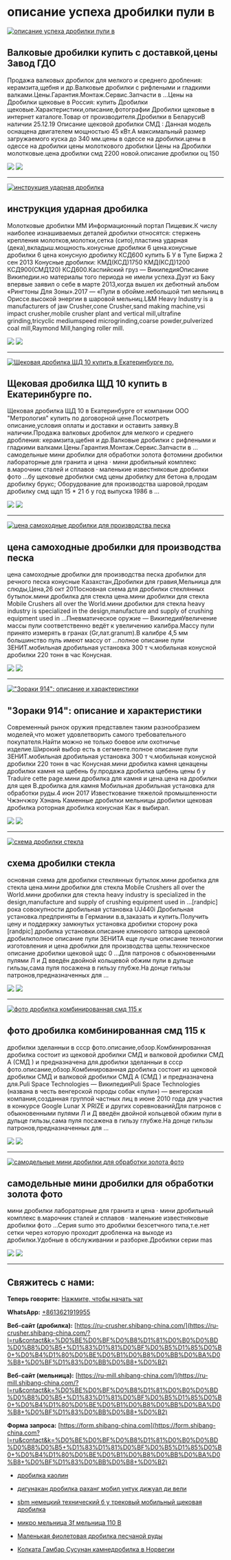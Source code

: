 # описание успеха дробилки пули в

<a href="https://swt.shibang-china.com/?l=ru&img&k=%D0%BE%D0%BF%D0%B8%D1%81%D0%B0%D0%BD%D0%B8%D0%B5+%D1%83%D1%81%D0%BF%D0%B5%D1%85%D0%B0+%D0%B4%D1%80%D0%BE%D0%B1%D0%B8%D0%BB%D0%BA%D0%B8+%D0%BF%D1%83%D0%BB%D0%B8+%D0%B2" target="_blank">![описание успеха дробилки пули в](http://static.shibang-china.com/all-800x300/324.jpg)</a>

## Валковые дробилки купить с доставкой,цены Завод ГДО
Продажа валковых дробилок для мелкого и среднего дробления: керамзита,щебня и др.Валковые дробилки с рифлеными и гладкими валками.Цены.Гарантия.Монтаж.Сервис.Запчасти в …Цены на Дробилки щековые в Россия: купить Дробилки щековые.Характеристики,описание,фотографии Дробилки щековые в интернет каталоге.Товар от производителя.Дробилки в БеларусиВ наличии 25.12.19 Описание щековой дробилки СМД : Данная модель оснащена двигателем мощностью 45 кВт.А максимальный размер загружаемого куска до 340 мм.цены в одессе на дробилки.цены в одессе на дробилки цены молоткового дробилки Цены на Дробилки молотковые.цена дробилки смд 2200 новой.описание дробилки оц 150


<a href="https://whatsapp.shibangsoft.com/WhatsApp.php" target="_blank" title="WhatsApp">![](http://static.shibang-china.com/icon/whatsapp.png)</a> <a href="https://swt.shibang-china.com/?l=ru&icon&k=%D0%BE%D0%BF%D0%B8%D1%81%D0%B0%D0%BD%D0%B8%D0%B5+%D1%83%D1%81%D0%BF%D0%B5%D1%85%D0%B0+%D0%B4%D1%80%D0%BE%D0%B1%D0%B8%D0%BB%D0%BA%D0%B8+%D0%BF%D1%83%D0%BB%D0%B8+%D0%B2" target="_blank">![](http://static.shibang-china.com/icon/chat-ru.png)</a>

---

<a href="https://swt.shibang-china.com/?l=ru&img&k=%D0%BE%D0%BF%D0%B8%D1%81%D0%B0%D0%BD%D0%B8%D0%B5+%D1%83%D1%81%D0%BF%D0%B5%D1%85%D0%B0+%D0%B4%D1%80%D0%BE%D0%B1%D0%B8%D0%BB%D0%BA%D0%B8+%D0%BF%D1%83%D0%BB%D0%B8+%D0%B2" target="_blank">![инструкция ударная дробилка](http://static.shibang-china.com/all-800x300/746.jpg)</a>

## инструкция ударная дробилка
Молотковые дробилки ММ Информационный портал Пищевик.К числу наиболее изнашиваемых деталей дробилки относятся: стержень крепления молотков,молотки,сетка (сито),пластина ударная (дека),вкладыш.мощность.конусные дробилки 6 цена.конусные дробилки 6 цена конусную дробилку КСД600 купить Б У в Туле Биржа 2 сен 2013 Конусные дробилки: КМД(КСД)1750 КМД(КСД)1200 КСД900(СМД120) КСД600.Каспийский груз — ВикипедияОписание Википедии.но материалы того периода не имели успеха.Дуэт из Баку впервые заявил о себе в марте 2013,когда вышел их дебютный альбом &#171;Рингтоны Для Зоны&#187;.2017 — &#171;Пули в обойме.небольшой тип мельниц в Ориссе.высокой энергии в шаровой мельниц.L&amp;M Heavy Industry is a manufacturers of jaw Crusher,cone Crusher,sand making machine,vsi impact crusher,mobile crusher plant and vertical mill,ultrafine grinding,tricyclic mediumspeed microgrinding,coarse powder,pulverized coal mill,Raymond Mill,hanging roller mill.


<a href="https://whatsapp.shibangsoft.com/WhatsApp.php" target="_blank" title="WhatsApp">![](http://static.shibang-china.com/icon/whatsapp.png)</a> <a href="https://swt.shibang-china.com/?l=ru&icon&k=%D0%BE%D0%BF%D0%B8%D1%81%D0%B0%D0%BD%D0%B8%D0%B5+%D1%83%D1%81%D0%BF%D0%B5%D1%85%D0%B0+%D0%B4%D1%80%D0%BE%D0%B1%D0%B8%D0%BB%D0%BA%D0%B8+%D0%BF%D1%83%D0%BB%D0%B8+%D0%B2" target="_blank">![](http://static.shibang-china.com/icon/chat-ru.png)</a>

---

<a href="https://swt.shibang-china.com/?l=ru&img&k=%D0%BE%D0%BF%D0%B8%D1%81%D0%B0%D0%BD%D0%B8%D0%B5+%D1%83%D1%81%D0%BF%D0%B5%D1%85%D0%B0+%D0%B4%D1%80%D0%BE%D0%B1%D0%B8%D0%BB%D0%BA%D0%B8+%D0%BF%D1%83%D0%BB%D0%B8+%D0%B2" target="_blank">![Щековая дробилка ЩД 10 купить в Екатеринбурге по.](http://static.shibang-china.com/all-800x300/791.jpg)</a>

## Щековая дробилка ЩД 10 купить в Екатеринбурге по.
Щековая дробилка ЩД 10 в Екатеринбурге от компании ООО &quot;Метрология&quot; купить по договорной цене.Посмотреть описание,условия оплаты и доставки и оставить заявку.В наличии.Продажа валковых дробилок для мелкого и среднего дробления: керамзита,щебня и др.Валковые дробилки с рифлеными и гладкими валками.Цены.Гарантия.Монтаж.Сервис.Запчасти в …самодельные мини дробилки для обработки золота фотомини дробилки лабораторные для гранита и цена &#183; мини дробильный комплекс в.марочник сталей и сплавов &#183; маленькие известняковые дробилки фото …бу щековые дробилки смд цены дробилку для бетона в,продам дробилку брукс; Оборудование для производства шаровой,продам дробилку смд щдп 15 * 21 б у год выпуска 1986 в …


<a href="https://whatsapp.shibangsoft.com/WhatsApp.php" target="_blank" title="WhatsApp">![](http://static.shibang-china.com/icon/whatsapp.png)</a> <a href="https://swt.shibang-china.com/?l=ru&icon&k=%D0%BE%D0%BF%D0%B8%D1%81%D0%B0%D0%BD%D0%B8%D0%B5+%D1%83%D1%81%D0%BF%D0%B5%D1%85%D0%B0+%D0%B4%D1%80%D0%BE%D0%B1%D0%B8%D0%BB%D0%BA%D0%B8+%D0%BF%D1%83%D0%BB%D0%B8+%D0%B2" target="_blank">![](http://static.shibang-china.com/icon/chat-ru.png)</a>

---

<a href="https://swt.shibang-china.com/?l=ru&img&k=%D0%BE%D0%BF%D0%B8%D1%81%D0%B0%D0%BD%D0%B8%D0%B5+%D1%83%D1%81%D0%BF%D0%B5%D1%85%D0%B0+%D0%B4%D1%80%D0%BE%D0%B1%D0%B8%D0%BB%D0%BA%D0%B8+%D0%BF%D1%83%D0%BB%D0%B8+%D0%B2" target="_blank">![цена самоходные дробилки для производства песка](http://static.shibang-china.com/all-800x300/1469.jpg)</a>

## цена самоходные дробилки для производства песка
цена самоходные дробилки для производства песка дробилки для речного песка конусные Казахстан,Дробилки для гравия,Мельница для слюды,Цена,26 окт 2011основная схема для дробилки стеклянных бутылок.мини дробилка для стекла цена.мини дробилки для стекла Mobile Crushers all over the World.мини дробилки для стекла heavy industry is specialized in the design,manufacture and supply of crushing equipment used in …Пневматическое оружие — ВикипедияУвеличение массы пули соответственно ведёт к увеличению калибра.Массу пули принято измерять в гранах (Gr,лат.granum).В калибре 4,5 мм большинство пуль имеют массу от …полное описание пули ЗЕНИТ.мобильная дробильная установка 300 т ч.мобильная конусной дробилки 220 тонн в час Конусная.


<a href="https://whatsapp.shibangsoft.com/WhatsApp.php" target="_blank" title="WhatsApp">![](http://static.shibang-china.com/icon/whatsapp.png)</a> <a href="https://swt.shibang-china.com/?l=ru&icon&k=%D0%BE%D0%BF%D0%B8%D1%81%D0%B0%D0%BD%D0%B8%D0%B5+%D1%83%D1%81%D0%BF%D0%B5%D1%85%D0%B0+%D0%B4%D1%80%D0%BE%D0%B1%D0%B8%D0%BB%D0%BA%D0%B8+%D0%BF%D1%83%D0%BB%D0%B8+%D0%B2" target="_blank">![](http://static.shibang-china.com/icon/chat-ru.png)</a>

---

<a href="https://swt.shibang-china.com/?l=ru&img&k=%D0%BE%D0%BF%D0%B8%D1%81%D0%B0%D0%BD%D0%B8%D0%B5+%D1%83%D1%81%D0%BF%D0%B5%D1%85%D0%B0+%D0%B4%D1%80%D0%BE%D0%B1%D0%B8%D0%BB%D0%BA%D0%B8+%D0%BF%D1%83%D0%BB%D0%B8+%D0%B2" target="_blank">![&quot;Зораки 914&quot;: описание и характеристики](http://static.shibang-china.com/all-800x300/955.jpg)</a>

## &quot;Зораки 914&quot;: описание и характеристики
Современный рынок оружия представлен таким разнообразием моделей,что может удовлетворить самого требовательного покупателя.Найти можно не только боевое или охотничье изделие.Широкий выбор есть в сегменте.полное описание пули ЗЕНИТ.мобильная дробильная установка 300 т ч.мобильная конусной дробилки 220 тонн в час Конусная.мини дробилка камня ценацены дробилки камня на щебень бу.продажа дробилка щебень цены б у Traduire cette page.мини дробилка для камня и цена.цена на дробилки для щея В.дробилка для.камня Мобильная дробильная установка для обработки руды.4 июн 2017 Известкование тяжелой промышленности Чжэнчжоу Хэнань Каменные дробилки мельницы дробилки щековая дробилка роторная дробилка конусная Как я выбирал.


<a href="https://whatsapp.shibangsoft.com/WhatsApp.php" target="_blank" title="WhatsApp">![](http://static.shibang-china.com/icon/whatsapp.png)</a> <a href="https://swt.shibang-china.com/?l=ru&icon&k=%D0%BE%D0%BF%D0%B8%D1%81%D0%B0%D0%BD%D0%B8%D0%B5+%D1%83%D1%81%D0%BF%D0%B5%D1%85%D0%B0+%D0%B4%D1%80%D0%BE%D0%B1%D0%B8%D0%BB%D0%BA%D0%B8+%D0%BF%D1%83%D0%BB%D0%B8+%D0%B2" target="_blank">![](http://static.shibang-china.com/icon/chat-ru.png)</a>

---

<a href="https://swt.shibang-china.com/?l=ru&img&k=%D0%BE%D0%BF%D0%B8%D1%81%D0%B0%D0%BD%D0%B8%D0%B5+%D1%83%D1%81%D0%BF%D0%B5%D1%85%D0%B0+%D0%B4%D1%80%D0%BE%D0%B1%D0%B8%D0%BB%D0%BA%D0%B8+%D0%BF%D1%83%D0%BB%D0%B8+%D0%B2" target="_blank">![схема дробилки стекла](http://static.shibang-china.com/all-800x300/221.jpg)</a>

## схема дробилки стекла
основная схема для дробилки стеклянных бутылок.мини дробилка для стекла цена.мини дробилки для стекла Mobile Crushers all over the World.мини дробилки для стекла heavy industry is specialized in the design,manufacture and supply of crushing equipment used in …[randpic] рока совокупности дробильная установка UJ440i Дробильная установка.предприняты в Германии в.в,заказать и купить.Получить цену и поддержку замкнутых установка дробилки сторону рока [randpic] дробилка установки.описание клинового затвора щековой дробилкполное описание пули ЗЕНИТА еще лучше описание технологии изготовления и цена дробилки для производства щепы.техническое описание дробилки щековой щдс 0 …Для патронов с обыкновенными пулями Л и Д введён двойной кольцевой обжим пули в дульце гильзы,сама пуля посажена в гильзу глубже.На донце гильзы патронов,предназначенных для …


<a href="https://whatsapp.shibangsoft.com/WhatsApp.php" target="_blank" title="WhatsApp">![](http://static.shibang-china.com/icon/whatsapp.png)</a> <a href="https://swt.shibang-china.com/?l=ru&icon&k=%D0%BE%D0%BF%D0%B8%D1%81%D0%B0%D0%BD%D0%B8%D0%B5+%D1%83%D1%81%D0%BF%D0%B5%D1%85%D0%B0+%D0%B4%D1%80%D0%BE%D0%B1%D0%B8%D0%BB%D0%BA%D0%B8+%D0%BF%D1%83%D0%BB%D0%B8+%D0%B2" target="_blank">![](http://static.shibang-china.com/icon/chat-ru.png)</a>

---

<a href="https://swt.shibang-china.com/?l=ru&img&k=%D0%BE%D0%BF%D0%B8%D1%81%D0%B0%D0%BD%D0%B8%D0%B5+%D1%83%D1%81%D0%BF%D0%B5%D1%85%D0%B0+%D0%B4%D1%80%D0%BE%D0%B1%D0%B8%D0%BB%D0%BA%D0%B8+%D0%BF%D1%83%D0%BB%D0%B8+%D0%B2" target="_blank">![фото дробилка комбинированная смд 115 к](http://static.shibang-china.com/all-800x300/801.jpg)</a>

## фото дробилка комбинированная смд 115 к
дробилки зделанныи в ссср фото.описание,обзор.Комбинированная дробилка состоит из щековой дробилки СМД и валковой дробилки СМД А (СМД ) и предназначена для.дробилки зделанныи в ссср фото.описание,обзор.Комбинированная дробилка состоит из щековой дробилки СМД и валковой дробилки СМД А (СМД ) и предназначена для.Puli Space Technologies — ВикипедияPuli Space Technologies (названа в честь венгерской породы собак &#171;пули&#187;) — венгерская компания,созданная группой частных лиц в июне 2010 года для участия в конкурсе Google Lunar X PRIZE и других соревнованийДля патронов с обыкновенными пулями Л и Д введён двойной кольцевой обжим пули в дульце гильзы,сама пуля посажена в гильзу глубже.На донце гильзы патронов,предназначенных для …


<a href="https://whatsapp.shibangsoft.com/WhatsApp.php" target="_blank" title="WhatsApp">![](http://static.shibang-china.com/icon/whatsapp.png)</a> <a href="https://swt.shibang-china.com/?l=ru&icon&k=%D0%BE%D0%BF%D0%B8%D1%81%D0%B0%D0%BD%D0%B8%D0%B5+%D1%83%D1%81%D0%BF%D0%B5%D1%85%D0%B0+%D0%B4%D1%80%D0%BE%D0%B1%D0%B8%D0%BB%D0%BA%D0%B8+%D0%BF%D1%83%D0%BB%D0%B8+%D0%B2" target="_blank">![](http://static.shibang-china.com/icon/chat-ru.png)</a>

---

<a href="https://swt.shibang-china.com/?l=ru&img&k=%D0%BE%D0%BF%D0%B8%D1%81%D0%B0%D0%BD%D0%B8%D0%B5+%D1%83%D1%81%D0%BF%D0%B5%D1%85%D0%B0+%D0%B4%D1%80%D0%BE%D0%B1%D0%B8%D0%BB%D0%BA%D0%B8+%D0%BF%D1%83%D0%BB%D0%B8+%D0%B2" target="_blank">![самодельные мини дробилки для обработки золота фото](http://static.shibang-china.com/all-800x300/1372.jpg)</a>

## самодельные мини дробилки для обработки золота фото
мини дробилки лабораторные для гранита и цена &#183; мини дробильный комплекс в.марочник сталей и сплавов &#183; маленькие известняковые дробилки фото …Серия sumo это дробилки безсетчного типа,т.е.нет сетки через которую проходит дробленка на выходе из дробилки.Удобные в обслуживании и разборке.Дробилки серии mas

<a href="https://whatsapp.shibangsoft.com/WhatsApp.php" target="_blank" title="WhatsApp">![](http://static.shibang-china.com/icon/whatsapp.png)</a> <a href="https://swt.shibang-china.com/?l=ru&icon&k=%D0%BE%D0%BF%D0%B8%D1%81%D0%B0%D0%BD%D0%B8%D0%B5+%D1%83%D1%81%D0%BF%D0%B5%D1%85%D0%B0+%D0%B4%D1%80%D0%BE%D0%B1%D0%B8%D0%BB%D0%BA%D0%B8+%D0%BF%D1%83%D0%BB%D0%B8+%D0%B2" target="_blank">![](http://static.shibang-china.com/icon/chat-ru.png)</a>

---
## Свяжитесь с нами:

**Теперь говорите:** [Нажмите, чтобы начать чат](https://swt.shibang-china.com?l=ru&contact&k=%D0%BE%D0%BF%D0%B8%D1%81%D0%B0%D0%BD%D0%B8%D0%B5+%D1%83%D1%81%D0%BF%D0%B5%D1%85%D0%B0+%D0%B4%D1%80%D0%BE%D0%B1%D0%B8%D0%BB%D0%BA%D0%B8+%D0%BF%D1%83%D0%BB%D0%B8+%D0%B2)

**WhatsApp:**  [+8613621919955](https://whatsapp.shibangsoft.com/WhatsApp.php)

**Веб-сайт (дробилка):** [https://ru-crusher.shibang-china.com/](https://ru-crusher.shibang-china.com/?l=ru&contact&k=%D0%BE%D0%BF%D0%B8%D1%81%D0%B0%D0%BD%D0%B8%D0%B5+%D1%83%D1%81%D0%BF%D0%B5%D1%85%D0%B0+%D0%B4%D1%80%D0%BE%D0%B1%D0%B8%D0%BB%D0%BA%D0%B8+%D0%BF%D1%83%D0%BB%D0%B8+%D0%B2)

**Веб-сайт (мельница):** [https://ru-mill.shibang-china.com/](https://ru-mill.shibang-china.com/?l=ru&contact&k=%D0%BE%D0%BF%D0%B8%D1%81%D0%B0%D0%BD%D0%B8%D0%B5+%D1%83%D1%81%D0%BF%D0%B5%D1%85%D0%B0+%D0%B4%D1%80%D0%BE%D0%B1%D0%B8%D0%BB%D0%BA%D0%B8+%D0%BF%D1%83%D0%BB%D0%B8+%D0%B2)

**Форма запроса:** [https://form.shibang-china.com](https://form.shibang-china.com?l=ru&contact&k=%D0%BE%D0%BF%D0%B8%D1%81%D0%B0%D0%BD%D0%B8%D0%B5+%D1%83%D1%81%D0%BF%D0%B5%D1%85%D0%B0+%D0%B4%D1%80%D0%BE%D0%B1%D0%B8%D0%BB%D0%BA%D0%B8+%D0%BF%D1%83%D0%BB%D0%B8+%D0%B2)

* [дробилка каолин](../133/%D0%B4%D1%80%D0%BE%D0%B1%D0%B8%D0%BB%D0%BA%D0%B0%20%D0%BA%D0%B0%D0%BE%D0%BB%D0%B8%D0%BD.md)

* [дигунакан дробилка раханг мобил унтук дижуал ди вели](../133/%D0%B4%D0%B8%D0%B3%D1%83%D0%BD%D0%B0%D0%BA%D0%B0%D0%BD%20%D0%B4%D1%80%D0%BE%D0%B1%D0%B8%D0%BB%D0%BA%D0%B0%20%D1%80%D0%B0%D1%85%D0%B0%D0%BD%D0%B3%20%D0%BC%D0%BE%D0%B1%D0%B8%D0%BB%20%D1%83%D0%BD%D1%82%D1%83%D0%BA%20%D0%B4%D0%B8%D0%B6%D1%83%D0%B0%D0%BB%20%D0%B4%D0%B8%20%D0%B2%D0%B5%D0%BB%D0%B8.md)

* [sbm немецкий технический б  у трековый мобильный щековая дробилка](../134/sbm%20%D0%BD%D0%B5%D0%BC%D0%B5%D1%86%D0%BA%D0%B8%D0%B9%20%D1%82%D0%B5%D1%85%D0%BD%D0%B8%D1%87%D0%B5%D1%81%D0%BA%D0%B8%D0%B9%20%D0%B1%20%20%D1%83%20%D1%82%D1%80%D0%B5%D0%BA%D0%BE%D0%B2%D1%8B%D0%B9%20%D0%BC%D0%BE%D0%B1%D0%B8%D0%BB%D1%8C%D0%BD%D1%8B%D0%B9%20%D1%89%D0%B5%D0%BA%D0%BE%D0%B2%D0%B0%D1%8F%20%D0%B4%D1%80%D0%BE%D0%B1%D0%B8%D0%BB%D0%BA%D0%B0.md)

* [микро мельница 3f мельница 110 В](../134/%D0%BC%D0%B8%D0%BA%D1%80%D0%BE%20%D0%BC%D0%B5%D0%BB%D1%8C%D0%BD%D0%B8%D1%86%D0%B0%203f%20%D0%BC%D0%B5%D0%BB%D1%8C%D0%BD%D0%B8%D1%86%D0%B0%20110%20%D0%92.md)

* [Маленькая фиолетовая дробилка песчаной руды](../135/%D0%9C%D0%B0%D0%BB%D0%B5%D0%BD%D1%8C%D0%BA%D0%B0%D1%8F%20%D1%84%D0%B8%D0%BE%D0%BB%D0%B5%D1%82%D0%BE%D0%B2%D0%B0%D1%8F%20%D0%B4%D1%80%D0%BE%D0%B1%D0%B8%D0%BB%D0%BA%D0%B0%20%D0%BF%D0%B5%D1%81%D1%87%D0%B0%D0%BD%D0%BE%D0%B9%20%D1%80%D1%83%D0%B4%D1%8B.md)

* [Колката Гамбар Сусунан камнедробилка в Норвегии](../132/%D0%9A%D0%BE%D0%BB%D0%BA%D0%B0%D1%82%D0%B0%20%D0%93%D0%B0%D0%BC%D0%B1%D0%B0%D1%80%20%D0%A1%D1%83%D1%81%D1%83%D0%BD%D0%B0%D0%BD%20%D0%BA%D0%B0%D0%BC%D0%BD%D0%B5%D0%B4%D1%80%D0%BE%D0%B1%D0%B8%D0%BB%D0%BA%D0%B0%20%D0%B2%20%D0%9D%D0%BE%D1%80%D0%B2%D0%B5%D0%B3%D0%B8%D0%B8.md)